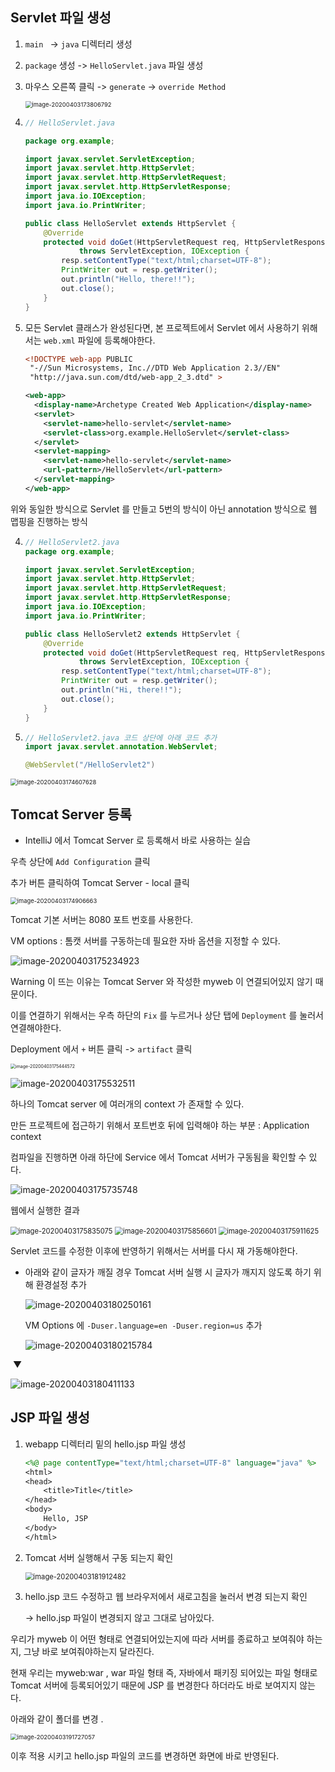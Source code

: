 ## Servlet 파일 생성 



1. `main ` -> `java` 디렉터리 생성 

2. `package` 생성 -> `HelloServlet.java` 파일 생성 

3. 마우스 오른쪽 클릭 -> `generate` -> `override Method` 

   <img src="images/image-20200403173806792.png" alt="image-20200403173806792" style="zoom:67%;" />

4. ```java
   // HelloServlet.java
   
   package org.example;
   
   import javax.servlet.ServletException;
   import javax.servlet.http.HttpServlet;
   import javax.servlet.http.HttpServletRequest;
   import javax.servlet.http.HttpServletResponse;
   import java.io.IOException;
   import java.io.PrintWriter;
   
   public class HelloServlet extends HttpServlet {
       @Override
       protected void doGet(HttpServletRequest req, HttpServletResponse resp) 
               throws ServletException, IOException {
           resp.setContentType("text/html;charset=UTF-8");
           PrintWriter out = resp.getWriter(); 
           out.println("Hello, there!!"); 
           out.close();
       }
   }
   ```

5. 모든 Servlet 클래스가 완성된다면, 본 프로젝트에서 Servlet 에서 사용하기 위해서는 `web.xml` 파일에 등록해야한다. 

   ```xml
   <!DOCTYPE web-app PUBLIC
    "-//Sun Microsystems, Inc.//DTD Web Application 2.3//EN"
    "http://java.sun.com/dtd/web-app_2_3.dtd" >
   
   <web-app>
     <display-name>Archetype Created Web Application</display-name>
     <servlet>
       <servlet-name>hello-servlet</servlet-name>
       <servlet-class>org.example.HelloServlet</servlet-class>
     </servlet>
     <servlet-mapping>
       <servlet-name>hello-servlet</servlet-name>
       <url-pattern>/HelloServlet</url-pattern>
     </servlet-mapping>
   </web-app>
   
   ```





위와 동일한 방식으로 Servlet 를 만들고 5번의 방식이 아닌 annotation 방식으로 웹 맵핑을 진행하는 방식 

4. ```java
   // HelloServlet2.java
   package org.example;
   
   import javax.servlet.ServletException;
   import javax.servlet.http.HttpServlet;
   import javax.servlet.http.HttpServletRequest;
   import javax.servlet.http.HttpServletResponse;
   import java.io.IOException;
   import java.io.PrintWriter;
   
   public class HelloServlet2 extends HttpServlet {
       @Override
       protected void doGet(HttpServletRequest req, HttpServletResponse resp)
               throws ServletException, IOException {
           resp.setContentType("text/html;charset=UTF-8");
           PrintWriter out = resp.getWriter();
           out.println("Hi, there!!");
           out.close();
       }
   }
   ```

5. ```java
   // HelloServlet2.java 코드 상단에 아래 코드 추가 
   import javax.servlet.annotation.WebServlet;
   
   @WebServlet("/HelloServlet2")
   ```

   

<img src="images/image-20200403174607628.png" alt="image-20200403174607628" style="zoom:67%;" />







## Tomcat Server 등록 

- IntelliJ 에서 Tomcat Server 로 등록해서 바로 사용하는 실습 



우측 상단에 `Add Configuration` 클릭 

추가 버튼 클릭하여 Tomcat Server - local 클릭 

<img src="images/image-20200403174906663.png" alt="image-20200403174906663" style="zoom: 67%;" />





Tomcat 기본 서버는 8080 포트 번호를 사용한다.

VM options : 톰캣 서버를 구동하는데 필요한 자바 옵션을 지정할 수 있다. 

![image-20200403175234923](images/image-20200403175234923.png)

 

Warning 이 뜨는 이유는 Tomcat Server 와 작성한 myweb  이 연결되어있지 않기 때문이다. 



이를 연결하기 위해서는 우측 하단의 `Fix` 를 누르거나 상단 탭에 `Deployment` 를 눌러서 연결해야한다. 



Deployment 에서 `+` 버튼 클릭 -> `artifact` 클릭 

<img src="images/image-20200403175444572.png" alt="image-20200403175444572" style="zoom:50%;" />







![image-20200403175532511](images/image-20200403175532511.png)

하나의 Tomcat server 에 여러개의 context 가 존재할 수 있다. 

만든 프로젝트에 접근하기 위해서 포트번호 뒤에 입력해야 하는 부분 : Application context 





컴파일을 진행하면 아래 하단에 Service 에서 Tomcat 서버가 구동됨을 확인할 수 있다. 

![image-20200403175735748](images/image-20200403175735748.png)



웹에서 실행한 결과 



<img src="images/image-20200403175835075.png" alt="image-20200403175835075" style="zoom:80%;" />

<img src="images/image-20200403175856601.png" alt="image-20200403175856601" style="zoom:80%;" />



<img src="images/image-20200403175911625.png" alt="image-20200403175911625" style="zoom:80%;" />



Servlet 코드를 수정한 이후에 반영하기 위해서는 서버를 다시 재 가동해야한다. 









- 아래와 같이 글자가 깨질 경우 Tomcat 서버 실행 시 글자가 깨지지 않도록 하기 위해 환경설정 추가 

  ![image-20200403180250161](images/image-20200403180250161.png)

  VM Options 에 `-Duser.language=en -Duser.region=us` 추가 

  ![image-20200403180215784](images/image-20200403180215784.png)

​                                                                                                        ▼

![image-20200403180411133](images/image-20200403180411133.png)







## JSP 파일 생성 



1. webapp 디렉터리 밑의 hello.jsp 파일 생성 

   ```jsp
   <%@ page contentType="text/html;charset=UTF-8" language="java" %>
   <html>
   <head>
       <title>Title</title>
   </head>
   <body>
       Hello, JSP
   </body>
   </html>
   ```

2. Tomcat 서버 실행해서 구동 되는지 확인 

   <img src="images/image-20200403181912482.png" alt="image-20200403181912482" style="zoom:80%;" />

3. hello.jsp 코드 수정하고 웹 브라우저에서 새로고침을 눌러서 변경 되는지 확인 

   -> hello.jsp 파일이 변경되지 않고 그대로 남아있다. 



우리가 myweb 이 어떤 형태로 연결되어있는지에 따라 서버를 종료하고 보여줘야 하는지, 그냥 바로 보여줘야하는지 달라진다. 



현재 우리는 myweb:war , war 파일 형태  즉, 자바에서 패키징 되어있는 파일 형태로 Tomcat 서버에 등록되어있기 때문에  JSP 를 변경한다 하더라도 바로 보여지지 않는다. 

아래와 같이 폴더를 변경 . 

<img src="images/image-20200403191727057.png" alt="image-20200403191727057" style="zoom:67%;" />



이후 적용 시키고 hello.jsp 파일의 코드를 변경하면 화면에 바로 반영된다. 